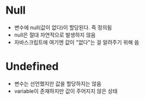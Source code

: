 # Null

- 변수에 null(값이 없다)이 할당된다. 즉 정의됨
- null은 절대 자연적으로 발생하지 않음
- 자바스크립트에 여기엔 값이 "없다"는 걸 알려주기 위해 씀

# Undefined

- 변수는 선언했지만 값을 할당하지는 않음
- variable이 존재하지만 값이 주어지지 않은 상태
